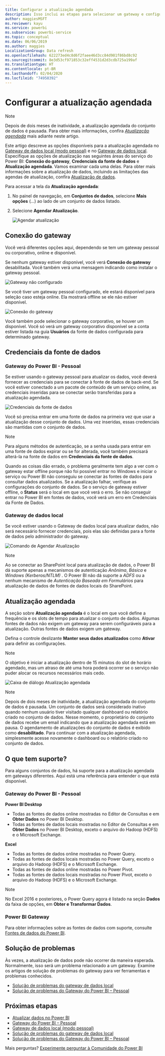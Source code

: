 ```yaml
---
title: Configurar a atualização agendada
description: Isso inclui as etapas para selecionar um gateway e configurar a atualização agendada.
author: maggiesMSFT
ms.reviewer: kayu
ms.service: powerbi
ms.subservice: powerbi-service
ms.topic: conceptual
ms.date: 06/06/2019
ms.author: maggies
LocalizationGroup: Data refresh
ms.openlocfilehash: 622273ed4c8d6f2faee46d3cc84d981f86bd8c92
ms.sourcegitcommit: 8e3d53cf971853c32eff4531d2d3cdb725a199af
ms.translationtype: HT
ms.contentlocale: pt-BR
ms.lasthandoff: 02/04/2020
ms.locfileid: "74958392"
---
```

# <a name="configure-scheduled-refresh"></a>Configurar a atualização agendada

>[!NOTE]
>Depois de dois meses de inatividade, a atualização agendada do conjunto de dados é pausada. Para obter mais informações, confira [*Atualização agendada*](#scheduled-refresh) mais adiante neste artigo.

Este artigo descreve as opções disponíveis para a atualização agendada no [Gateway de dados local (modo pessoal)](service-gateway-personal-mode.md) e no [Gateway de dados local](service-gateway-onprem.md). Especifique as opções de atualização nas seguintes áreas do serviço do Power BI: **Conexão do gateway**, **Credenciais da fonte de dados** e **Atualização agendada**. Vamos examinar cada uma delas. Para obter mais informações sobre a atualização de dados, incluindo as limitações das agendas de atualização, confira [Atualização de dados](refresh-data.md#data-refresh).

Para acessar a tela da **Atualização agendada**:

1. No painel de navegação, em **Conjuntos de dados**, selecione **Mais opções** (...) ao lado de um conjunto de dados listado.
2. Selecione **Agendar Atualização**.

    ![Agendar atualização](media/refresh-scheduled-refresh/dataset-menu.png)

## <a name="gateway-connection"></a>Conexão do gateway

Você verá diferentes opções aqui, dependendo se tem um gateway pessoal ou corporativo, online e disponível.

Se nenhum gateway estiver disponível, você verá **Conexão do gateway** desabilitada. Você também verá uma mensagem indicando como instalar o gateway pessoal.

![Gateway não configurado](media/refresh-scheduled-refresh/gateway-not-configured.png)

Se você tiver um gateway pessoal configurado, ele estará disponível para seleção caso esteja online. Ela mostrará offline se ele não estiver disponível.

![Conexão do gateway](media/refresh-scheduled-refresh/gateway-connection.png)

Você também pode selecionar o gateway corporativo, se houver um disponível. Você só verá um gateway corporativo disponível se a conta estiver listada na guia **Usuários** da fonte de dados configurada para determinado gateway.

## <a name="data-source-credentials"></a>Credenciais da fonte de dados

### <a name="power-bi-gateway---personal"></a>Gateway do Power BI - Pessoal

Se estiver usando o gateway pessoal para atualizar os dados, você deverá fornecer as credenciais para se conectar à fonte de dados de back-end. Se você estiver conectado a um pacote de conteúdo de um serviço online, as credenciais inseridas para se conectar serão transferidas para a atualização agendada.

![Credenciais da fonte de dados](media/refresh-scheduled-refresh/data-source-credentials-pgw.png)

Você só precisa entrar em uma fonte de dados na primeira vez que usar a atualização desse conjunto de dados. Uma vez inseridas, essas credenciais são mantidas com o conjunto de dados.

> [!NOTE]
> Para alguns métodos de autenticação, se a senha usada para entrar em uma fonte de dados expirar ou se for alterada, você também precisará alterá-la na fonte de dados em **Credenciais da fonte de dados**.

Quando as coisas dão errado, o problema geralmente tem algo a ver com o gateway estar offline porque não foi possível entrar no Windows e iniciar o serviço ou Power BI não conseguiu se conectar às fontes de dados para consultar dados atualizados. Se a atualização falhar, verifique as configurações do conjunto de dados. Se o serviço de gateway estiver offline, o **Status** será o local em que você verá o erro. Se não conseguir entrar no Power BI em fontes de dados, você verá um erro em Credenciais da Fonte de Dados.

### <a name="on-premises-data-gateway"></a>Gateway de dados local

Se você estiver usando o Gateway de dados local para atualizar dados, não será necessário fornecer credenciais, pois elas são definidas para a fonte de dados pelo administrador do gateway.

![Comando de Agendar Atualização](media/refresh-scheduled-refresh/data-source-credentials-egw.png)

> [!NOTE]
> Ao se conectar ao SharePoint local para atualização de dados, o Power BI dá suporte apenas a mecanismos de autenticação *Anônima*, *Básica* e *Windows (Kerberos/NTLM)* . O Power BI não dá suporte a *ADFS* ou a nenhum mecanismo de *Autenticação Baseada em Formulários* para atualização de dados de fontes de dados locais do SharePoint.

## <a name="scheduled-refresh"></a>Atualização agendada

A seção sobre **Atualização agendada** é o local em que você define a frequência e os slots de tempo para atualizar o conjunto de dados. Algumas fontes de dados não exigem um gateway para serem configuráveis para a atualização. Outras fontes de dados exigem um gateway.

Defina o controle deslizante **Manter seus dados atualizados** como **Ativar** para definir as configurações.

> [!NOTE]
> O objetivo é iniciar a atualização dentro de 15 minutos do slot de horário agendado, mas um atraso de até uma hora poderá ocorrer se o serviço não puder alocar os recursos necessários mais cedo.

![Caixa de diálogo Atualização agendada](media/refresh-scheduled-refresh/scheduled-refresh.png)

> [!NOTE]
> Depois de dois meses de inatividade, a atualização agendada do conjunto de dados é pausada. Um conjunto de dados será considerado inativo quando nenhum usuário tiver visitado qualquer dashboard ou relatório criado no conjunto de dados. Nesse momento, o proprietário do conjunto de dados recebe um email indicando que a atualização agendada está em pausa. O agendamento de atualizações do conjunto de dados é exibido como **desabilitado**. Para continuar com a atualização agendada, simplesmente acesse novamente o dashboard ou o relatório criado no conjunto de dados.

## <a name="whats-supported"></a>O que tem suporte?

Para alguns conjuntos de dados, há suporte para a atualização agendada em gateways diferentes. Aqui está uma referência para entender o que está disponível.

### <a name="power-bi-gateway---personal"></a>Gateway do Power BI - Pessoal

**Power BI Desktop**

* Todas as fontes de dados online mostradas no Editor de Consultas e em **Obter Dados** no Power BI Desktop.
* Todas as fontes de dados locais mostradas no Editor de Consultas e em **Obter Dados** no Power BI Desktop, exceto o arquivo do Hadoop (HDFS) e o Microsoft Exchange.

**Excel**

* Todas as fontes de dados online mostradas no Power Query.
* Todas as fontes de dados locais mostradas no Power Query, exceto o arquivo do Hadoop (HDFS) e o Microsoft Exchange.
* Todas as fontes de dados online mostradas no Power Pivot.
* Todas as fontes de dados locais mostradas no Power Pivot, exceto o arquivo do Hadoop (HDFS) e o Microsoft Exchange.

> [!NOTE]
> No Excel 2016 e posteriores, o Power Query agora é listado na seção **Dados** da faixa de opções, em **Obter e Transformar Dados**.

### <a name="power-bi-gateway"></a>Power BI Gateway

Para obter informações sobre as fontes de dados com suporte, consulte [Fontes de dados do Power BI](power-bi-data-sources.md).

## <a name="troubleshooting"></a>Solução de problemas
Às vezes, a atualização de dados pode não ocorrer da maneira esperada. Normalmente, isso será um problema relacionado a um gateway. Examine os artigos de solução de problemas do gateway para ver ferramentas e problemas conhecidos.

- [Solução de problemas do gateway de dados local](service-gateway-onprem-tshoot.md)
- [Solução de problemas do Gateway do Power BI – Pessoal](service-admin-troubleshooting-power-bi-personal-gateway.md)

## <a name="next-steps"></a>Próximas etapas

- [Atualizar dados no Power BI](refresh-data.md)  
- [Gateway do Power BI – Pessoal](service-gateway-personal-mode.md)  
- [Gateway de dados local (modo pessoal)](service-gateway-onprem.md)  
- [Solução de problemas do gateway de dados local](service-gateway-onprem-tshoot.md)  
- [Solução de problemas do Gateway do Power BI – Pessoal](service-admin-troubleshooting-power-bi-personal-gateway.md)  

Mais perguntas? [Experimente perguntar à Comunidade do Power BI](https://community.powerbi.com/)
